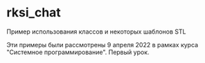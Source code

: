 # rksi_chat
Пример использования классов и некоторых шаблонов STL

Эти примеры были рассмотрены 9 апреля 2022 в рамках курса "Системное программирование". Первый урок.
